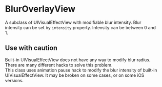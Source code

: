 # BlurOverlayView

A subclass of UIVisualEffectView with modifiable blur intensity. Blur intensity can be set by `intensity` property. Intensity can be between 0 and 1.

## Use with caution
Built-in UIVisualEffectView does not have any way to modify blur radius. There are many different hacks to solve this problem.   
This class uses animation pause hack to modify the blur intensity of built-in UIVisualEffectView. It may be broken on some cases, or on some iOS versions.

